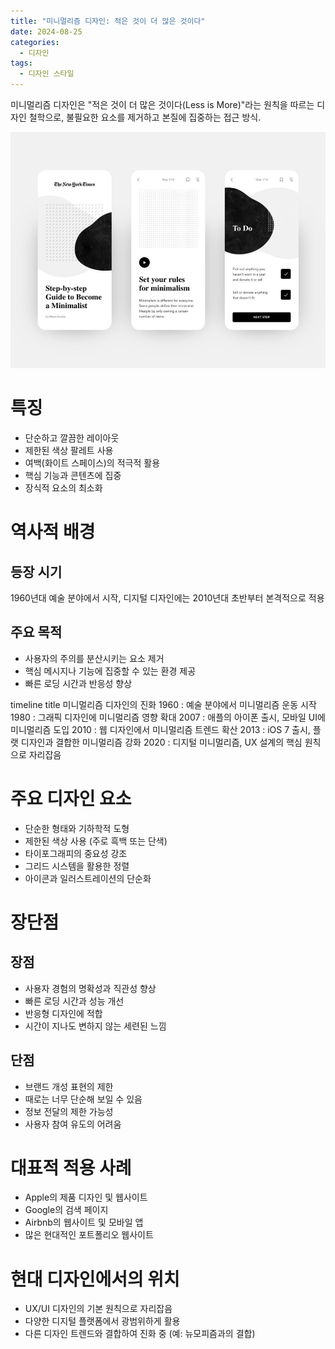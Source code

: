 ```yaml
---
title: "미니멀리즘 디자인: 적은 것이 더 많은 것이다"
date: 2024-08-25
categories:
  - 디자인
tags:
  - 디자인 스타일
---
```


미니멀리즘 디자인은 "적은 것이 더 많은 것이다(Less is More)"라는 원칙을 따르는 디자인 철학으로, 불필요한 요소를 제거하고 본질에 집중하는 접근 방식.

<img src="/assets/images/designStyle/minimalism.jpeg" />


# 특징

- 단순하고 깔끔한 레이아웃
- 제한된 색상 팔레트 사용
- 여백(화이트 스페이스)의 적극적 활용
- 핵심 기능과 콘텐츠에 집중
- 장식적 요소의 최소화

# 역사적 배경

## 등장 시기
1960년대 예술 분야에서 시작, 디지털 디자인에는 2010년대 초반부터 본격적으로 적용

## 주요 목적
- 사용자의 주의를 분산시키는 요소 제거
- 핵심 메시지나 기능에 집중할 수 있는 환경 제공
- 빠른 로딩 시간과 반응성 향상

<div class="mermaid">
timeline
  title 미니멀리즘 디자인의 진화
  1960 : 예술 분야에서 미니멀리즘 운동 시작
  1980 : 그래픽 디자인에 미니멀리즘 영향 확대
  2007 : 애플의 아이폰 출시, 모바일 UI에 미니멀리즘 도입
  2010 : 웹 디자인에서 미니멀리즘 트렌드 확산
  2013 : iOS 7 출시, 플랫 디자인과 결합한 미니멀리즘 강화
  2020 : 디지털 미니멀리즘, UX 설계의 핵심 원칙으로 자리잡음
</div>

# 주요 디자인 요소

- 단순한 형태와 기하학적 도형
- 제한된 색상 사용 (주로 흑백 또는 단색)
- 타이포그래피의 중요성 강조
- 그리드 시스템을 활용한 정렬
- 아이콘과 일러스트레이션의 단순화

# 장단점

## 장점
- 사용자 경험의 명확성과 직관성 향상
- 빠른 로딩 시간과 성능 개선
- 반응형 디자인에 적합
- 시간이 지나도 변하지 않는 세련된 느낌

## 단점
- 브랜드 개성 표현의 제한
- 때로는 너무 단순해 보일 수 있음
- 정보 전달의 제한 가능성
- 사용자 참여 유도의 어려움

# 대표적 적용 사례

- Apple의 제품 디자인 및 웹사이트
- Google의 검색 페이지
- Airbnb의 웹사이트 및 모바일 앱
- 많은 현대적인 포트폴리오 웹사이트

# 현대 디자인에서의 위치

- UX/UI 디자인의 기본 원칙으로 자리잡음
- 다양한 디지털 플랫폼에서 광범위하게 활용
- 다른 디자인 트렌드와 결합하여 진화 중 (예: 뉴모피즘과의 결합)
